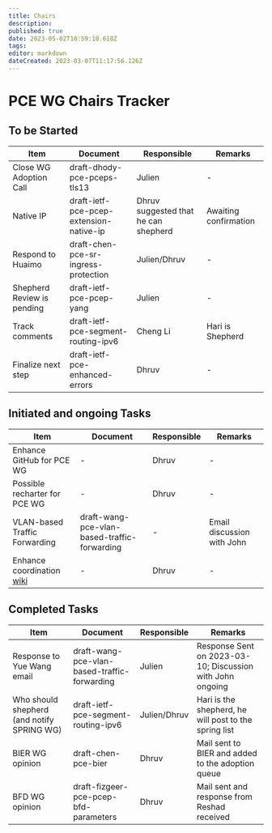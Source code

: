 ```yaml
---
title: Chairs
description: 
published: true
date: 2023-05-02T10:59:18.618Z
tags: 
editor: markdown
dateCreated: 2023-03-07T11:17:56.126Z
---
```


# PCE WG Chairs Tracker

## To be Started
|Item|Document|Responsible|Remarks|
|---|---|---|---|
| Close WG Adoption Call | draft-dhody-pce-pceps-tls13 | Julien | - |
| Native IP | draft-ietf-pce-pcep-extension-native-ip | Dhruv suggested that he can shepherd | Awaiting confirmation |
|Respond to Huaimo | draft-chen-pce-sr-ingress-protection | Julien/Dhruv | - |
| Shepherd Review is pending| draft-ietf-pce-pcep-yang| Julien | - |
| Track comments | draft-ietf-pce-segment-routing-ipv6 | Cheng Li | Hari is Shepherd | 
| Finalize next step | draft-ietf-pce-enhanced-errors | Dhruv | - |


## Initiated and ongoing Tasks
|Item|Document|Responsible|Remarks|
|---|---|---|---|
| Enhance GitHub for PCE WG | - | Dhruv | - |
| Possible recharter for PCE WG | - | Dhruv | - |
| VLAN-based Traffic Forwarding|draft-wang-pce-vlan-based-traffic-forwarding|-|Email discussion with John|
| Enhance coordination [wiki](https://wiki.ietf.org/group/pce/coordination) | - | Dhruv | - |

## Completed Tasks
|Item|Document|Responsible|Remarks|
|---|---|---|---|
|Response to Yue Wang email| draft-wang-pce-vlan-based-traffic-forwarding | Julien | Response Sent on 2023-03-10; Discussion with John ongoing |
|Who should shepherd (and notify SPRING WG) | draft-ietf-pce-segment-routing-ipv6 | Julien/Dhruv | Hari is the shepherd, he will post to the spring list | 
|BIER WG opinion|draft-chen-pce-bier|Dhruv|Mail sent to BIER and added to the adoption queue|
|BFD WG opinion|draft-fizgeer-pce-pcep-bfd-parameters|Dhruv|Mail sent and response from Reshad received|
